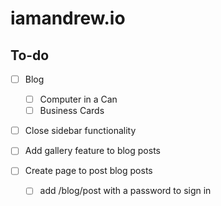 # iamandrew.io

## To-do

- [ ] Blog
  - [ ] Computer in a Can
  - [ ] Business Cards

- [ ] Close sidebar functionality

- [ ] Add gallery feature to blog posts

- [ ] Create page to post blog posts
  - [ ] add /blog/post with a password to sign in
